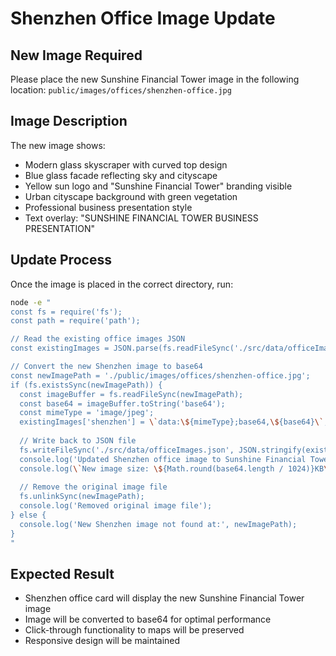 # Shenzhen Office Image Update

## New Image Required
Please place the new Sunshine Financial Tower image in the following location:
`public/images/offices/shenzhen-office.jpg`

## Image Description
The new image shows:
- Modern glass skyscraper with curved top design
- Blue glass facade reflecting sky and cityscape
- Yellow sun logo and "Sunshine Financial Tower" branding visible
- Urban cityscape background with green vegetation
- Professional business presentation style
- Text overlay: "SUNSHINE FINANCIAL TOWER BUSINESS PRESENTATION"

## Update Process
Once the image is placed in the correct directory, run:

```bash
node -e "
const fs = require('fs');
const path = require('path');

// Read the existing office images JSON
const existingImages = JSON.parse(fs.readFileSync('./src/data/officeImages.json', 'utf8'));

// Convert the new Shenzhen image to base64
const newImagePath = './public/images/offices/shenzhen-office.jpg';
if (fs.existsSync(newImagePath)) {
  const imageBuffer = fs.readFileSync(newImagePath);
  const base64 = imageBuffer.toString('base64');
  const mimeType = 'image/jpeg';
  existingImages['shenzhen'] = \`data:\${mimeType};base64,\${base64}\`;
  
  // Write back to JSON file
  fs.writeFileSync('./src/data/officeImages.json', JSON.stringify(existingImages, null, 2));
  console.log('Updated Shenzhen office image to Sunshine Financial Tower');
  console.log(\`New image size: \${Math.round(base64.length / 1024)}KB\`);
  
  // Remove the original image file
  fs.unlinkSync(newImagePath);
  console.log('Removed original image file');
} else {
  console.log('New Shenzhen image not found at:', newImagePath);
}
"
```

## Expected Result
- Shenzhen office card will display the new Sunshine Financial Tower image
- Image will be converted to base64 for optimal performance
- Click-through functionality to maps will be preserved
- Responsive design will be maintained
